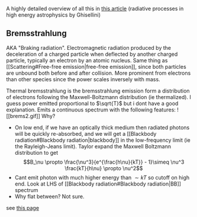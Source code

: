 A highly detailed overview of all this in [this article](https://arxiv.org/pdf/1202.5949.pdf) (radiative processes in high energy astrophysics by Ghisellini)

## Bremsstrahlung
AKA "Braking radiation". Electromagnetic radiation produced by the deceleration of a charged particle when deflected by another charged particle, typically an electron by an atomic nucleus. Same thing as [[Scattering#Free-free emission|free-free emission]], since both particles are unbound both before and after collision. More prominent from electrons than other species since the power scales inversely with mass.

Thermal bremsstrahlung is the bremsstrahlung emission form a distribution of electrons following the Maxwell-Boltzmann distribution (ie thermalized). I guess power emitted proportional to $\sqrt{T}$ but i dont have a good explanation. Emits a continuous spectrum with the following features:
![[brems2.gif]]
Why?
- On low end, if we have an optically thick medium then radiated photons will be quickly re-absorbed, and we will get a [[Blackbody radiation#Blackbody radiation|blackbody]] in the low-frequency limit (ie the Rayleigh-Jeans limit). Taylor expand the Maxwell Boltzmann distribution to get $$B_\nu \propto \frac{\nu^3}{e^{\frac{h\nu}{kT}} - 1}\simeq \nu^3 \frac{kT}{h\nu} \propto \nu^2$$
- Cant emit photon with much higher energy than $\sim kT$ so cutoff on high end. Look at LHS of [[Blackbody radiation#Blackbody radiation|BB]] spectrum
- Why flat between? Not sure.


see [this page](https://www.astro.utu.fi/~cflynn/astroII/l3.html)